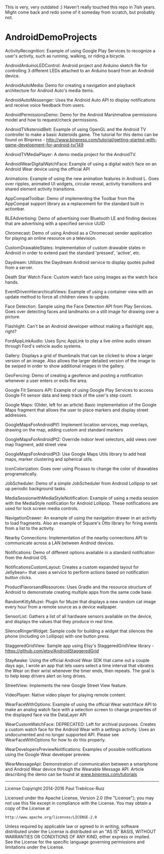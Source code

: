 This is very, very outdated :) Haven't really touched this repo in 7ish years. Might come back and redo some of it someday from scratch, but probably not.


AndroidDemoProjects
===================

ActivityRecognition: Example of using Google Play Services to recognize a user's activity, such as running, walking, or riding a bicycle.

AndroidArduinoLEDControl: Android project and Arduino sketch file for controlling 3 different LEDs attached to an Arduino board from an Android device.

AndroidAutoMedia: Demo for creating a navigation and playback architecture for Android Auto's media items.

AndroidAutoMessenger: Uses the Android Auto API to display notifications and receive voice feedback from users.

AndroidPermissionsDemo: Demo for the Android Marshmallow permissions model and how to request/check permissions.

AndroidTVAsteroidBelt: Example of using OpenGL and the Android TV controller to make a basic Asteroids game. The tutorial for this demo can be found on Binpress - http://www.binpress.com/tutorial/getting-started-with-game-development-for-android-tv/149

AndroidTVMediaPlayer: A demo media project for the AndroidTV.

AndroidWearDigitalWatchFace: Example of using a digital watch face on an Android Wear device using the official API

Animations: Example of using the new animation features in Android L. Goes over ripples, animated UI widgets, circular reveal, activity transitions and shared element activity transitions.

AppCompatToolbar: Demo of implementing the Toolbar from the AppCompat support library as a replacement for the standard built in actionbar.

BLEAdvertising: Demo of advertising over Bluetooth LE and finding devices that are advertising with a specified service UUID

Chromecast: Demo of using Android as a Chromecast sender application for playing an online resource on a television.

CustomDrawableStates: Implementation of custom drawable states in Android in order to extend past the standard 'pressed', 'active', etc.

Daydream: Utilizes the Daydream Android service to display quotes pulled from a server.

Death Star Watch Face: Custom watch face using images as the watch face hands.

EventDrivenHierarchicalViews: Example of using a container view with an update method to force all children views to update.

Face Detection: Sample using the Face Detection API from Play Services. Goes over detecting faces and landmarks on a still image for drawing over a picture.

Flashlight: Can't be an Android developer without making a flashlight app, right?

FordAppLinkAudio: Uses Sync AppLink to play a live online audio stream through Ford's vehicle audio systems.

Gallery: Displays a grid of thumbnails that can be clicked to show a larger version of an image. Also allows the larger detailed version of the image to be swiped in order to show additional images in the gallery.

GeoFencing: Demo of creating a geofence and posting a notification whenever a user enters or exits the area.

Google Fit Sensors API: Example of using Google Play Services to access Google Fit sensor data and keep track of the user's step count.

Google Maps: (Older, left for an article) Basic implementation of the Google Maps fragment that allows the user to place markers and display street addresses.

GoogleMapsForAndroidPt1: Implement location services, map overlays, drawing on the map, adding custom and standard markers

GoogleMapsForAndroidPt2: Override indoor level selectors, add views over map fragment, add street view

GoogleMapsForAndroidPt3: Use Google Maps Utils library to add heat maps, marker clustering and spherical utils.

IconColorization: Goes over using Picasso to change the color of drawables programatically.

JobScheduler: Demo of a simple JobScheduler from Android Lollipop to set up periodic background tasks.

MediaSessionwithMediaStyleNotification: Example of using a media session with the MediaStyle notification for Android Lollipop. These notifications are used for lock screen media controls.

NavigationDrawer: An example of using the navigation drawer in an activity to load fragments. Also an example of Square's Otto library for firing events from a list to the activity.

Nearby Connections: Implementation of the nearby connections API to communicate across a LAN between Android devices.

Notifications: Demo of different options available in a standard notification from the Android OS.

NotificationsCustomLayout: Creates a custom expanded layout for Jellybean+ that uses a service to perform actions based on notification button clicks.

ProductFlavorsandResources: Uses Gradle and the resource structure of Android to demonstrate creating multiple apps from the same code base.

RandomKittyMuzei: Plugin for Muzei that displays a new random cat image every hour from a remote source as a device wallpaper.

SensorList: Gathers a list of all hardware sensors available on the device, and displays the values that they produce in real time.

SilenceRingerWidget: Sample code for building a widget that silences the phone (including on Lollipop) with one button press.

StaggeredGridView: Sample app using Etsy's StaggeredGridView library - https://github.com/etsy/AndroidStaggeredGrid

StayAwake: Using the official Android Wear SDK that came out a couple days ago, I wrote an app that lets users select a time interval that vibrates the Wear on their wrist whenever the timer ends, then repeats. The goal is to help keep drivers alert on long drives.

StreetView: Implements the new Google Street View feature.

VideoPlayer: Native video player for playing remote content.

WearFaceWithOptions: Example of using the official Wear watchface API to make an analog watch face with a selection screen to change properties of the displayed face via the DataLayer API

WearCustomWatchFace: DEPRECATED: Left for archival purposes. Creates a custom watch face for the Android Wear with a settings activity. Uses an undocumented and no longer supported API. Please see WearFaceWithOptions for how to do this properly.

WearDevelopersPreviewNotifications: Examples of possible notifications using the Google Wear developer preview.

WearMessageApi: Demonstration of communication between a smartphone and Android Wear device through the Wearable Message API. Article describing the demo can be found at www.binpress.com/tutorials

------------------------------------------------------------------------------------------------

License
Copyright 2014-2016 Paul Trebilcox-Ruiz

Licensed under the Apache License, Version 2.0 (the "License");
you may not use this file except in compliance with the License.
You may obtain a copy of the License at

    http://www.apache.org/licenses/LICENSE-2.0

Unless required by applicable law or agreed to in writing, software
distributed under the License is distributed on an "AS IS" BASIS,
WITHOUT WARRANTIES OR CONDITIONS OF ANY KIND, either express or implied.
See the License for the specific language governing permissions and
limitations under the License.
